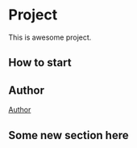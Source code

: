 # Project
This is awesome project.
## How to start
## Author 

[Author](author.md)
## Some new section here

